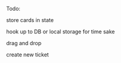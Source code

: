 Todo:

store cards in state

hook up to DB or local storage for time sake

drag and drop

create new ticket